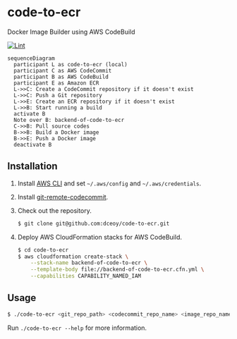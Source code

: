 code-to-ecr
===========

Docker Image Builder using AWS CodeBuild

[![Lint](https://github.com/dceoy/code-to-ecr/actions/workflows/lint.yml/badge.svg)](https://github.com/dceoy/code-to-ecr/actions/workflows/lint.yml)

```mermaid
sequenceDiagram
  participant L as code-to-ecr (local)
  participant C as AWS CodeCommit
  participant B as AWS CodeBuild
  participant E as Amazon ECR
  L->>C: Create a CodeCommit repository if it doesn't exist
  L->>C: Push a Git repository
  L->>E: Create an ECR repository if it doesn't exist
  L->>B: Start running a build
  activate B
  Note over B: backend-of-code-to-ecr
  C->>B: Pull source codes
  B->>B: Build a Docker image
  B->>E: Push a Docker image
  deactivate B
```

Installation
------------

1.  Install [AWS CLI](https://aws.amazon.com/cli/) and set `~/.aws/config` and `~/.aws/credentials`.

2.  Install [git-remote-codecommit](https://github.com/aws/git-remote-codecommit).

3.  Check out the repository.

    ```sh
    $ git clone git@github.com:dceoy/code-to-ecr.git
    ```

4.  Deploy AWS CloudFormation stacks for AWS CodeBuild.

    ```sh
    $ cd code-to-ecr
    $ aws cloudformation create-stack \
        --stack-name backend-of-code-to-ecr \
        --template-body file://backend-of-code-to-ecr.cfn.yml \
        --capabilities CAPABILITY_NAMED_IAM
    ```

Usage
-----

```sh
$ ./code-to-ecr <git_repo_path> <codecommit_repo_name> <image_repo_name>
```

Run `./code-to-ecr --help` for more information.

